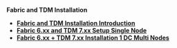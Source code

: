 <strong>Fabric and TDM Installation<strong>

<ul>      
<li>
<a href="/articles/98_maintenance_and_operational/Installations/01_Fabric_6.xx_Installation_intro.md">Fabric and TDM Installation Introduction</a></li>
<li>
<a href="/articles/98_maintenance_and_operational/Installations/02_Fabric_6.xx_Setup_Single_node.md">Fabric 6.xx and TDM 7.xx Setup Single Node</a></li>
<li>
<a href="/articles/98_maintenance_and_operational/Installations/03_Fabric_6.xx_Setup_Single_DC_multi_nodes.md">Fabric 6.xx + TDM 7.xx Installation 1 DC Multi Nodes</a></li>
​	  
</ul>

